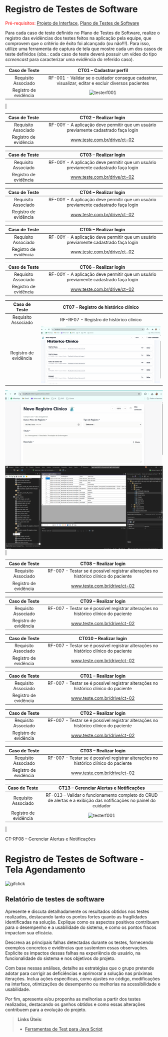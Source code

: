 # Registro de Testes de Software

<span style="color:red">Pré-requisitos: <a href="3-Projeto de Interface.md"> Projeto de Interface</a></span>, <a href="8-Plano de Testes de Software.md"> Plano de Testes de Software</a>

Para cada caso de teste definido no Plano de Testes de Software, realize o registro das evidências dos testes feitos na aplicação pela equipe, que comprovem que o critério de êxito foi alcançado (ou não!!!). Para isso, utilize uma ferramenta de captura de tela que mostre cada um dos casos de teste definidos (obs.: cada caso de teste deverá possuir um vídeo do tipo _screencast_ para caracterizar uma evidência do referido caso).

| **Caso de Teste** 	| **CT01 – Cadastrar perfil** 	|
|:---:	|:---:	|
|	Requisito Associado 	| RF-001 - Validar se o cuidador consegue cadastrar, visualizar, editar e excluir diversos pacientes |
|Registro de evidência | ![testerf001](https://github.com/user-attachments/assets/7d2b22c0-edfc-4763-b6d8-5d4bfa6b740e)
 |

| **Caso de Teste** 	| **CT02 – Realizar login** 	|
|:---:	|:---:	|
|	Requisito Associado 	| RF-00Y - A aplicação deve permitir que um usuário previamente cadastrado faça login |
|Registro de evidência | www.teste.com.br/drive/ct-02 |

| **Caso de Teste** 	| **CT03 – Realizar login** 	|
|:---:	|:---:	|
|	Requisito Associado 	| RF-00Y - A aplicação deve permitir que um usuário previamente cadastrado faça login |
|Registro de evidência | www.teste.com.br/drive/ct-02 |

| **Caso de Teste** 	| **CT04 – Realizar login** 	|
|:---:	|:---:	|
|	Requisito Associado 	| RF-00Y - A aplicação deve permitir que um usuário previamente cadastrado faça login |
|Registro de evidência | www.teste.com.br/drive/ct-02 |

| **Caso de Teste** 	| **CT05 – Realizar login** 	|
|:---:	|:---:	|
|	Requisito Associado 	| RF-00Y - A aplicação deve permitir que um usuário previamente cadastrado faça login |
|Registro de evidência | www.teste.com.br/drive/ct-02 |

| **Caso de Teste** 	| **CT06 – Realizar login** 	|
|:---:	|:---:	|
|	Requisito Associado 	| RF-00Y - A aplicação deve permitir que um usuário previamente cadastrado faça login |
|Registro de evidência | www.teste.com.br/drive/ct-02 |

| **Caso de Teste** 	| **CT07 – Registro de histórico clínico** 	|
|:---:	|:---:	|
|	Requisito Associado 	| RF-RF07 - Registro de histórico clínico |
|Registro de evidência |<img src="https://github.com/ICEI-PUC-Minas-PMV-ADS/pmv-ads-2025-2-e2-proj-int-t2-g05-click-health/blob/f277335a0618f65e21717ba838ae8636eaa25243/docs/img/testedeedicao.gif" >  
<img src= "https://github.com/ICEI-PUC-Minas-PMV-ADS/pmv-ads-2025-2-e2-proj-int-t2-g05-click-health/blob/f277335a0618f65e21717ba838ae8636eaa25243/docs/img/testeregistroehistorico.gif">
<img src= "https://github.com/ICEI-PUC-Minas-PMV-ADS/pmv-ads-2025-2-e2-proj-int-t2-g05-click-health/blob/6ba0b7a2b33f808b82ca0b0a657b487278bb4e13/docs/img/bd%20registro%20clinico.png">
|

| **Caso de Teste** 	| **CT08 – Realizar login** 	|
|:---:	|:---:	|
|	Requisito Associado 	| RF-007 - Testar se é possível registrar alterações no histórico clínico do paciente |
|Registro de evidência | www.teste.com.br/drive/ct-02 |

| **Caso de Teste** 	| **CT09 – Realizar login** 	|
|:---:	|:---:	|
|	Requisito Associado 	| RF-007 - Testar se é possível registrar alterações no histórico clínico do paciente |
|Registro de evidência | www.teste.com.br/drive/ct-02 |

| **Caso de Teste** 	| **CT010 – Realizar login** 	|
|:---:	|:---:	|
|	Requisito Associado 	| RF-007 - Testar se é possível registrar alterações no histórico clínico do paciente |
|Registro de evidência | www.teste.com.br/drive/ct-02 |

| **Caso de Teste** 	| **CT01 – Realizar login** 	|
|:---:	|:---:	|
|	Requisito Associado 	| RF-007 - Testar se é possível registrar alterações no histórico clínico do paciente |
|Registro de evidência | www.teste.com.br/drive/ct-02 |

| **Caso de Teste** 	| **CT02 – Realizar login** 	|
|:---:	|:---:	|
|	Requisito Associado 	| RF-007 - Testar se é possível registrar alterações no histórico clínico do paciente |
|Registro de evidência | www.teste.com.br/drive/ct-02 |

| **Caso de Teste** 	| **CT03 – Realizar login** 	|
|:---:	|:---:	|
|	Requisito Associado 	| RF-007 - Testar se é possível registrar alterações no histórico clínico do paciente |
|Registro de evidência | www.teste.com.br/drive/ct-02 |

| **Caso de Teste** 	| **CT13 – Gerenciar Alertas e Notificações** 	|
|:---:	|:---:	|
|	Requisito Associado 	| RF-013 – Validar o funcionamento completo do CRUD de alertas e a exibição das notificações no painel do cuidador|
|Registro de evidência | ![testerf001]()
 |

CT-RF08 – Gerenciar Alertas e Notificações


# Registro de Testes de Software - Tela Agendamento

![gifclick](https://github.com/user-attachments/assets/7e24b74f-e9a9-4af4-b96a-d99fbf88b930)


## Relatório de testes de software

Apresente e discuta detalhadamente os resultados obtidos nos testes realizados, destacando tanto os pontos fortes quanto as fragilidades identificadas na solução. Explique como os aspectos positivos contribuem para o desempenho e a usabilidade do sistema, e como os pontos fracos impactam sua eficácia.

Descreva as principais falhas detectadas durante os testes, fornecendo exemplos concretos e evidências que sustentem essas observações. Explicite os impactos dessas falhas na experiência do usuário, na funcionalidade do sistema e nos objetivos do projeto.

Com base nessas análises, detalhe as estratégias que o grupo pretende adotar para corrigir as deficiências e aprimorar a solução nas próximas iterações. Inclua ações específicas, como ajustes no código, modificações na interface, otimizações de desempenho ou melhorias na acessibilidade e usabilidade.

Por fim, apresente e/ou proponha as melhorias a partir dos testes realizados, destacando os ganhos obtidos e como essas alterações contribuem para a evolução do projeto.

> **Links Úteis**:
> - [Ferramentas de Test para Java Script](https://geekflare.com/javascript-unit-testing/)
